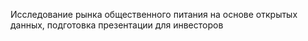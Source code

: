
Исследование рынка общественного питания на основе открытых данных, подготовка презентации для инвесторов
